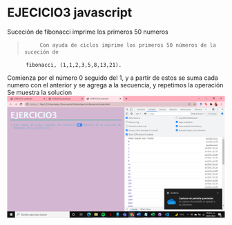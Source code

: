 # EJECICIO3 javascript
  Suceción de fibonacci imprime los primeros 50 numeros
  
  
>          Con ayuda de ciclos imprime los primeros 50 números de la suceción de
          fibonacci, (1,1,2,3,5,8,13,21).
          
  Comienza por el número 0 seguido del 1, y a partir de estos se suma cada numero con el anterior y se agrega a la secuencia, y repetimos la operación
  Se muestra la solucion
  ![Image text](https://github.com/alexminmanzoolguin/ejercicio3javascrpt/blob/main/img/2022-01-26%20(13).png)

